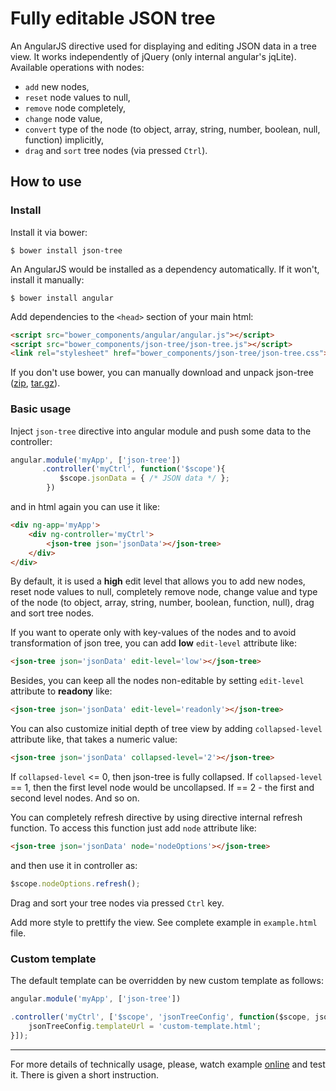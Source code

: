 # Fully editable JSON tree

An AngularJS directive used for displaying and editing JSON data in a tree view. It works independently of jQuery (only internal angular's jqLite).
Available operations with nodes:

* `add` new nodes,
* `reset` node values to null,
* `remove` node completely,
* `change` node value,
* `convert` type of the node (to object, array, string, number, boolean, null, function) implicitly,
* `drag` and `sort` tree nodes (via pressed `Ctrl`).

## How to use

### Install

Install it via bower:

    $ bower install json-tree

An AngularJS would be installed as a dependency automatically. If it won't, install it manually:

    $ bower install angular

Add dependencies to the `<head>` section of your main html:
```html
<script src="bower_components/angular/angular.js"></script>
<script src="bower_components/json-tree/json-tree.js"></script>
<link rel="stylesheet" href="bower_components/json-tree/json-tree.css">
```

If you don't use bower, you can manually download and unpack json-tree ([zip](https://github.com/krispo/json-tree/archive/v0.1.1.zip), [tar.gz](https://github.com/krispo/json-tree/archive/v0.1.1.tar.gz)).

### Basic usage

Inject `json-tree` directive into angular module and push some data to the controller:
```javascript
angular.module('myApp', ['json-tree'])
       .controller('myCtrl', function('$scope'){
           $scope.jsonData = { /* JSON data */ };
        })
```

and in html again you can use it like:
```html
<div ng-app='myApp'>
    <div ng-controller='myCtrl'>
        <json-tree json='jsonData'></json-tree>
    </div>
</div>
```

By default, it is used a **high** edit level that allows you to add new nodes,
reset node values to null, completely remove node, change value and type of the node (to object, array, string, number, boolean, function, null),
drag and sort tree nodes.

If you want to operate only with key-values of the nodes and to avoid transformation of json tree, you can add **low** `edit-level` attribute like:
```html
<json-tree json='jsonData' edit-level='low'></json-tree>
```

Besides, you can keep all the nodes non-editable by setting `edit-level` attribute to **readony** like:
```html
<json-tree json='jsonData' edit-level='readonly'></json-tree>
```

You can also customize initial depth of tree view by adding `collapsed-level` attribute like, that takes a numeric value:
```html
<json-tree json='jsonData' collapsed-level='2'></json-tree>
```
If `collapsed-level` <= 0, then json-tree is fully collapsed. If `collapsed-level` == 1, then the first level node would be uncollapsed.
If == 2 - the first and second level nodes. And so on.

You can completely refresh directive by using directive internal refresh function. To access this function just add `node` attribute like:
```html
<json-tree json='jsonData' node='nodeOptions'></json-tree>
```
and then use it in controller as:
```javascript
$scope.nodeOptions.refresh();
```

Drag and sort your tree nodes via pressed `Ctrl` key.

Add more style to prettify the view. See complete example in `example.html` file.

### Custom template

The default template can be overridden by new custom template as follows:
```js
angular.module('myApp', ['json-tree'])

.controller('myCtrl', ['$scope', 'jsonTreeConfig', function($scope, jsonTreeConfig){
    jsonTreeConfig.templateUrl = 'custom-template.html';
}]);
```

---
For more details of technically usage, please, watch example [online](http://krispo.github.io/json-tree) and test it.
There is given a short instruction.
